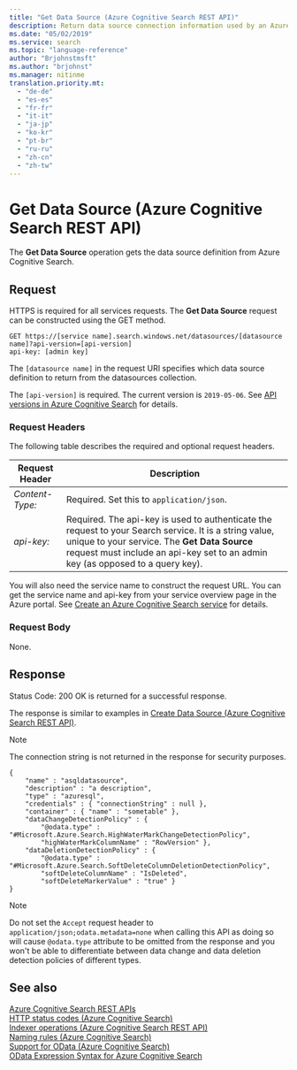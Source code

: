 ```yaml
---
title: "Get Data Source (Azure Cognitive Search REST API)"
description: Return data source connection information used by an Azure Cognitive Searching indexer when crawling an external data source.
ms.date: "05/02/2019"
ms.service: search
ms.topic: "language-reference"
author: "Brjohnstmsft"
ms.author: "brjohnst"
ms.manager: nitinme
translation.priority.mt:
  - "de-de"
  - "es-es"
  - "fr-fr"
  - "it-it"
  - "ja-jp"
  - "ko-kr"
  - "pt-br"
  - "ru-ru"
  - "zh-cn"
  - "zh-tw"
---
```

# Get Data Source (Azure Cognitive Search REST API)
The **Get Data Source** operation gets the data source definition from Azure Cognitive Search.  

## Request  
HTTPS is required for all services requests. The **Get Data Source** request can be constructed using the GET method. 

```  
GET https://[service name].search.windows.net/datasources/[datasource name]?api-version=[api-version]  
api-key: [admin key]  
```  

The `[datasource name]` in the request URI specifies which data source definition to return from the datasources collection.  

The `[api-version]` is required. The current version is `2019-05-06`. See [API versions in Azure Cognitive Search](https://docs.microsoft.com/azure/search/search-api-versions) for details. 

### Request Headers  
The following table describes the required and optional request headers.  

|Request Header|Description|  
|--------------------|-----------------|  
|*Content-Type:*|Required. Set this to `application/json`.|  
|*api-key:*|Required. The api-key is used to authenticate the request to your Search service. It is a string value, unique to your service. The **Get Data Source** request must include an api-key set to an admin key (as opposed to a query key).|  

 You will also need the service name to construct the request URL. You can get the service name and api-key from your service overview page in the Azure portal. See [Create an Azure Cognitive Search service](https://azure.microsoft.com/documentation/articles/search-create-service-portal/) for details.   

### Request Body  
 None.  

## Response  
 Status Code: 200 OK is returned for a successful response.  

 The response is similar to examples in [Create Data Source &#40;Azure Cognitive Search REST API&#41;](create-data-source.md).  

> [!NOTE]  
>  The connection string is not returned in the response for security purposes. 

```  
{   
    "name" : "asqldatasource",  
    "description" : "a description",  
    "type" : "azuresql",  
    "credentials" : { "connectionString" : null },  
    "container" : { "name" : "sometable" },  
    "dataChangeDetectionPolicy" : {   
        "@odata.type" : "#Microsoft.Azure.Search.HighWaterMarkChangeDetectionPolicy",  
        "highWaterMarkColumnName" : "RowVersion" },   
    "dataDeletionDetectionPolicy" : {   
        "@odata.type" : "#Microsoft.Azure.Search.SoftDeleteColumnDeletionDetectionPolicy",  
        "softDeleteColumnName" : "IsDeleted",   
        "softDeleteMarkerValue" : "true" }  
}  

```  

> [!NOTE]  
>  Do not set the `Accept` request header to `application/json;odata.metadata=none` when calling this API as doing so will cause `@odata.type` attribute to be omitted from the response and you won't be able to differentiate between data change and data deletion detection policies of different types.  

## See also  
 [Azure Cognitive Search REST APIs](index.md)   
 [HTTP status codes &#40;Azure Cognitive Search&#41;](http-status-codes.md)   
 [Indexer operations &#40;Azure Cognitive Search REST API&#41;](indexer-operations.md)   
 [Naming rules &#40;Azure Cognitive Search&#41;](naming-rules.md)   
 [Support for OData &#40;Azure Cognitive Search&#41;](support-for-odata.md)   
 [OData Expression Syntax for Azure Cognitive Search](https://docs.microsoft.com/azure/search/query-odata-filter-orderby-syntax)  
